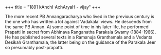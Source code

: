 +++
title = "1891 kAnchI-AchAryaH - vijay"
+++


The more recent PB Annangaracharya who lived in the previous century is the one who has written a lot against Vadakalai views. He descends from the same PB Annan. At some point of time in his later life, he performed Prapatti in secret from Abhinava Ranganatha Parakala Swamy (1884-1966).  He has published several texts in a Ramanuja Granthamala and a Vedanta Desikah Granthamala, the latter being on the guidance of the Parakala Jeer so presumably post-prapatti.

